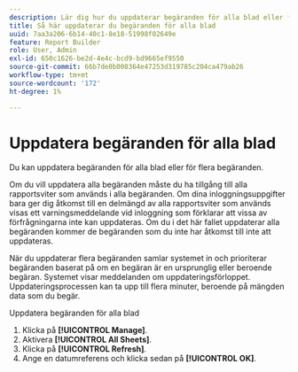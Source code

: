 ```yaml
---
description: Lär dig hur du uppdaterar begäranden för alla blad eller för flera begäranden.
title: Så här uppdaterar du begäranden för alla blad
uuid: 7aa3a206-6b14-40c1-8e18-51998f02649e
feature: Report Builder
role: User, Admin
exl-id: 650c1626-be2d-4e4c-bcd9-bd9665ef9550
source-git-commit: 66b7de0b008364e47253d319785c204ca479ab26
workflow-type: tm+mt
source-wordcount: '172'
ht-degree: 1%

---
```


# Uppdatera begäranden för alla blad

Du kan uppdatera begäranden för alla blad eller för flera begäranden.

Om du vill uppdatera alla begäranden måste du ha tillgång till alla rapportsviter som används i alla begäranden. Om dina inloggningsuppgifter bara ger dig åtkomst till en delmängd av alla rapportsviter som används visas ett varningsmeddelande vid inloggning som förklarar att vissa av förfrågningarna inte kan uppdateras. Om du i det här fallet uppdaterar alla begäranden kommer de begäranden som du inte har åtkomst till inte att uppdateras.

När du uppdaterar flera begäranden samlar systemet in och prioriterar begäranden baserat på om en begäran är en ursprunglig eller beroende begäran. Systemet visar meddelanden om uppdateringsförloppet. Uppdateringsprocessen kan ta upp till flera minuter, beroende på mängden data som du begär.

Uppdatera begäranden för alla blad

1. Klicka på **[!UICONTROL Manage]**.
1. Aktivera **[!UICONTROL All Sheets]**.
1. Klicka på **[!UICONTROL Refresh]**.
1. Ange en datumreferens och klicka sedan på **[!UICONTROL OK]**.
